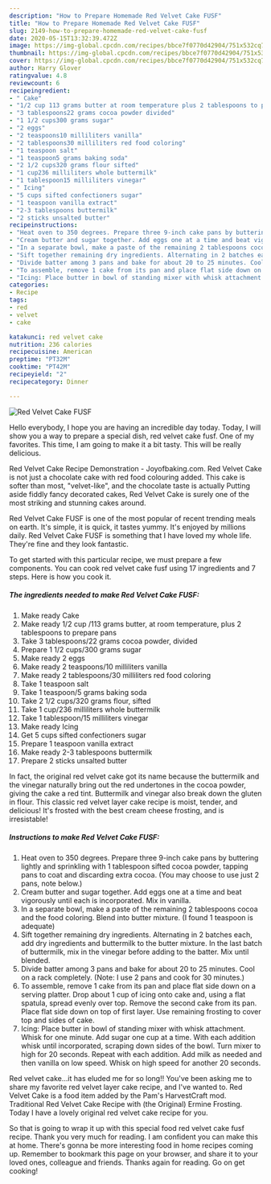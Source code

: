 ```yaml
---
description: "How to Prepare Homemade Red Velvet Cake FUSF"
title: "How to Prepare Homemade Red Velvet Cake FUSF"
slug: 2149-how-to-prepare-homemade-red-velvet-cake-fusf
date: 2020-05-15T13:32:39.472Z
image: https://img-global.cpcdn.com/recipes/bbce7f0770d42904/751x532cq70/red-velvet-cake-fusf-recipe-main-photo.jpg
thumbnail: https://img-global.cpcdn.com/recipes/bbce7f0770d42904/751x532cq70/red-velvet-cake-fusf-recipe-main-photo.jpg
cover: https://img-global.cpcdn.com/recipes/bbce7f0770d42904/751x532cq70/red-velvet-cake-fusf-recipe-main-photo.jpg
author: Harry Glover
ratingvalue: 4.8
reviewcount: 6
recipeingredient:
- " Cake"
- "1/2 cup 113 grams butter at room temperature plus 2 tablespoons to prepare pans"
- "3 tablespoons22 grams cocoa powder divided"
- "1 1/2 cups300 grams sugar"
- "2 eggs"
- "2 teaspoons10 milliliters vanilla"
- "2 tablespoons30 milliliters red food coloring"
- "1 teaspoon salt"
- "1 teaspoon5 grams baking soda"
- "2 1/2 cups320 grams flour sifted"
- "1 cup236 milliliters whole buttermilk"
- "1 tablespoon15 milliliters vinegar"
- " Icing"
- "5 cups sifted confectioners sugar"
- "1 teaspoon vanilla extract"
- "2-3 tablespoons buttermilk"
- "2 sticks unsalted butter"
recipeinstructions:
- "Heat oven to 350 degrees. Prepare three 9-inch cake pans by buttering lightly and sprinkling with 1 tablespoon sifted cocoa powder, tapping pans to coat and discarding extra cocoa. (You may choose to use just 2 pans, note below.)"
- "Cream butter and sugar together. Add eggs one at a time and beat vigorously until each is incorporated. Mix in vanilla."
- "In a separate bowl, make a paste of the remaining 2 tablespoons cocoa and the food coloring. Blend into butter mixture. (I found 1 teaspoon is adequate)"
- "Sift together remaining dry ingredients. Alternating in 2 batches each, add dry ingredients and buttermilk to the butter mixture. In the last batch of buttermilk, mix in the vinegar before adding to the batter. Mix until blended."
- "Divide batter among 3 pans and bake for about 20 to 25 minutes. Cool on a rack completely. (Note: I use 2 pans and cook for 30 minutes.)"
- "To assemble, remove 1 cake from its pan and place flat side down on a serving platter. Drop about 1 cup of icing onto cake and, using a flat spatula, spread evenly over top. Remove the second cake from its pan. Place flat side down on top of first layer. Use remaining frosting to cover top and sides of cake."
- "Icing: Place butter in bowl of standing mixer with whisk attachment. Whisk for one minute. Add sugar one cup at a time. With each addition whisk until incorporated, scraping down sides of the bowl. Turn mixer to high for 20 seconds. Repeat with each addition. Add milk as needed and then vanilla on low speed. Whisk on high speed for another 20 seconds."
categories:
- Recipe
tags:
- red
- velvet
- cake

katakunci: red velvet cake 
nutrition: 236 calories
recipecuisine: American
preptime: "PT32M"
cooktime: "PT42M"
recipeyield: "2"
recipecategory: Dinner

---
```



![Red Velvet Cake FUSF](https://img-global.cpcdn.com/recipes/bbce7f0770d42904/751x532cq70/red-velvet-cake-fusf-recipe-main-photo.jpg)

Hello everybody, I hope you are having an incredible day today. Today, I will show you a way to prepare a special dish, red velvet cake fusf. One of my favorites. This time, I am going to make it a bit tasty. This will be really delicious.

Red Velvet Cake Recipe Demonstration - Joyofbaking.com. Red Velvet Cake is not just a chocolate cake with red food colouring added. This cake is softer than most, &#34;velvet-like&#34;, and the chocolate taste is actually Putting aside fiddly fancy decorated cakes, Red Velvet Cake is surely one of the most striking and stunning cakes around.

Red Velvet Cake FUSF is one of the most popular of recent trending meals on earth. It's simple, it is quick, it tastes yummy. It's enjoyed by millions daily. Red Velvet Cake FUSF is something that I have loved my whole life. They're fine and they look fantastic.


To get started with this particular recipe, we must prepare a few components. You can cook red velvet cake fusf using 17 ingredients and 7 steps. Here is how you cook it.

<!--inarticleads1-->

##### The ingredients needed to make Red Velvet Cake FUSF:

1. Make ready  Cake
1. Make ready 1/2 cup /113 grams butter, at room temperature, plus 2 tablespoons to prepare pans
1. Take 3 tablespoons/22 grams cocoa powder, divided
1. Prepare 1 1/2 cups/300 grams sugar
1. Make ready 2 eggs
1. Make ready 2 teaspoons/10 milliliters vanilla
1. Make ready 2 tablespoons/30 milliliters red food coloring
1. Take 1 teaspoon salt
1. Take 1 teaspoon/5 grams baking soda
1. Take 2 1/2 cups/320 grams flour, sifted
1. Take 1 cup/236 milliliters whole buttermilk
1. Take 1 tablespoon/15 milliliters vinegar
1. Make ready  Icing
1. Get 5 cups sifted confectioners sugar
1. Prepare 1 teaspoon vanilla extract
1. Make ready 2-3 tablespoons buttermilk
1. Prepare 2 sticks unsalted butter


In fact, the original red velvet cake got its name because the buttermilk and the vinegar naturally bring out the red undertones in the cocoa powder, giving the cake a red tint. Buttermilk and vinegar also break down the gluten in flour. This classic red velvet layer cake recipe is moist, tender, and delicious! It&#39;s frosted with the best cream cheese frosting, and is irresistable! 

<!--inarticleads2-->

##### Instructions to make Red Velvet Cake FUSF:

1. Heat oven to 350 degrees. Prepare three 9-inch cake pans by buttering lightly and sprinkling with 1 tablespoon sifted cocoa powder, tapping pans to coat and discarding extra cocoa. (You may choose to use just 2 pans, note below.)
1. Cream butter and sugar together. Add eggs one at a time and beat vigorously until each is incorporated. Mix in vanilla.
1. In a separate bowl, make a paste of the remaining 2 tablespoons cocoa and the food coloring. Blend into butter mixture. (I found 1 teaspoon is adequate)
1. Sift together remaining dry ingredients. Alternating in 2 batches each, add dry ingredients and buttermilk to the butter mixture. In the last batch of buttermilk, mix in the vinegar before adding to the batter. Mix until blended.
1. Divide batter among 3 pans and bake for about 20 to 25 minutes. Cool on a rack completely. (Note: I use 2 pans and cook for 30 minutes.)
1. To assemble, remove 1 cake from its pan and place flat side down on a serving platter. Drop about 1 cup of icing onto cake and, using a flat spatula, spread evenly over top. Remove the second cake from its pan. Place flat side down on top of first layer. Use remaining frosting to cover top and sides of cake.
1. Icing: Place butter in bowl of standing mixer with whisk attachment. Whisk for one minute. Add sugar one cup at a time. With each addition whisk until incorporated, scraping down sides of the bowl. Turn mixer to high for 20 seconds. Repeat with each addition. Add milk as needed and then vanilla on low speed. Whisk on high speed for another 20 seconds.


Red velvet cake…it has eluded me for so long!! You&#39;ve been asking me to share my favorite red velvet layer cake recipe, and I&#39;ve wanted to. Red Velvet Cake is a food item added by the Pam&#39;s HarvestCraft mod. Traditional Red Velvet Cake Recipe with (the Original) Ermine Frosting. Today I have a lovely original red velvet cake recipe for you. 

So that is going to wrap it up with this special food red velvet cake fusf recipe. Thank you very much for reading. I am confident you can make this at home. There's gonna be more interesting food in home recipes coming up. Remember to bookmark this page on your browser, and share it to your loved ones, colleague and friends. Thanks again for reading. Go on get cooking!
